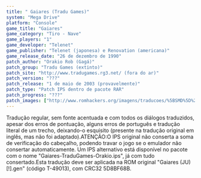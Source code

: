 ```yaml
---
title: " Gaiares (Tradu Games)"
system: "Mega Drive"
platform: "Console"
game_title: "Gaiares"
game_category: "Tiro - Nave"
game_players: "1"
game_developer: "Telenet"
game_publisher: "Telenet (japonesa) e Renovation (americana)"
game_release_date: "26 de dezembro de 1990"
patch_author: "Orakio Rob (Gagá)"
patch_group: "Tradu Games (extinto)"
patch_site: "http://www.tradugames.rg3.net/ (fora do ar)"
patch_version: "???"
patch_release: "1 de maio de 2003 (provavelmente)"
patch_type: "Patch IPS dentro de pacote RAR"
patch_progress: "???"
patch_images: ["http://www.romhackers.org/imagens/traducoes/%5BSMD%5D%20Gaiares%20-%20Tradu%20Games%20-%201.png","http://www.romhackers.org/imagens/traducoes/%5BSMD%5D%20Gaiares%20-%20Tradu%20Games%20-%202.png","http://www.romhackers.org/imagens/traducoes/%5BSMD%5D%20Gaiares%20-%20Tradu%20Games%20-%203.png"]
---
```

Tradução regular, sem fonte acentuada e com todos os diálogos traduzidos, apesar dos erros de pontuação, alguns erros de português e tradução literal de um trecho, deixando-o esquisito (presente na tradução original em inglês, mas não foi adaptado).ATENÇÃO:O IPS original não conserta a soma de verificação do cabeçalho, podendo travar o jogo se o emulador não consertar automaticamente. Um IPS alternativo está disponível no pacote com o nome "Gaiares-TraduGames-Orakio.ips", já com tudo consertado.Esta tradução deve ser aplicada na ROM original "Gaiares (JU) [!].gen" (código T-49013), com CRC32 5D8BF68B.